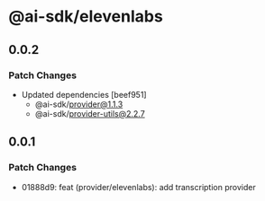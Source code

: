 # @ai-sdk/elevenlabs

## 0.0.2

### Patch Changes

- Updated dependencies [beef951]
  - @ai-sdk/provider@1.1.3
  - @ai-sdk/provider-utils@2.2.7

## 0.0.1

### Patch Changes

- 01888d9: feat (provider/elevenlabs): add transcription provider
